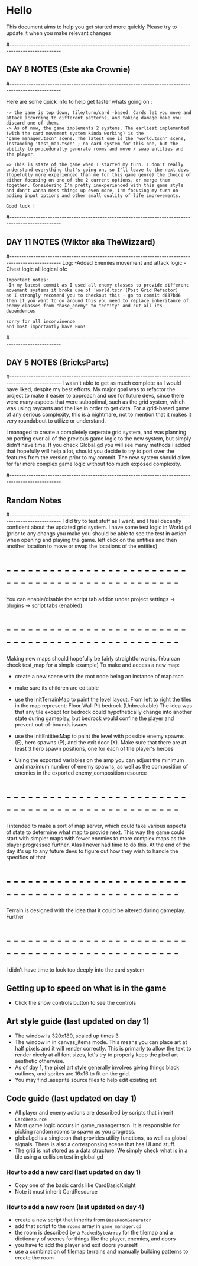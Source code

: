 # Hello

This document aims to help you get started more quickly
Please try to update it when you make relevant changes

#---------------------------------------------------------------------------------------------------
## DAY 8 NOTES (Este aka Crownie)
#---------------------------------------------------------------------------------------------------

Here are some quick info to help get faster whats going on :
	
	-> the game is top down, tile/turn/card -based. Cards let you move and attack according to different patterns, and taking damage make you discard one of them.
	-> As of now, the game implements 2 systems. The earliest implemented (with the card movement system kinda working) is the 'game_manager.tscn' scene. The latest one is the 'world.tscn' scene, instancing 'test_map.tscn' ; no card system for this one, but the ability to procedurally generate rooms and move / swap entities and the player.
	
	=> This is state of the game when I started my turn. I don't really understand everything that's going on, so I'll leave to the next devs (hopefully more experienced than me for this game genre) the choice of either focusing on one of the 2 current options, or merge them together. Considering I'm pretty inexperienced with this game style and don't wanna mess things up even more, I'm focusing my turn on adding input options and other small quality of life improvements. 
	
	Good luck !

#---------------------------------------------------------------------------------------------------
## DAY 11 NOTES (Wiktor aka TheWizzard)
#---------------------------------------------------------------------------------------------------
	Log: 
	-Added Enemies movement and attack logic
	-Chest logic 
	all logical ofc
	
	Important notes:
	-In my latest commit as I used all enemy classes to provide different movement systems it broke use of 'world.tscn'(Post Grid Refactor)
	as I strongly recomend you to checkout this - go to commit d637bd6
	then if you want to go around this you need to replace inheritance of enemy classes from "base_enemy" to "entity" and cut all its dependences

	sorry for all inconvinence 
	and most importantly have Fun!
#---------------------------------------------------------------------------------------------------
## DAY 5 NOTES (BricksParts)
#---------------------------------------------------------------------------------------------------
I wasn't able to get as much complete as I would have liked, despite my best efforts. My major goal was to refactor the project to make it easier to approach and use for future devs, since there were many aspects that were suboptimal, such as the grid system, which was using raycasts and the like in order to get data.
For a grid-based game of any serious complexity, this is a nightmare, not to mention that it makes it
very roundabout to utilize or understand.

I managed to create a completely seperate grid system, and was planning on porting over all of the previous game logic to the new system, but simply didn't have time. If you check Global.gd you will see many methods I added that hopefully will help a lot, should you decide to try to port over the features from the version prior to my commit. The new system should allow for far more complex game logic without too much exposed complexity.

#---------------------------------------------------------------------------------------------------
## Random Notes
#---------------------------------------------------------------------------------------------------
I did try to test stuff as I went, and I feel decently confident about the updated grid system.
I have some test logic in World.gd (prior to any changs you make you should be able to see the test
in action when opening and playing the game. left click on the entities and then another location to
move or swap the locations of the entities)

# - - - - - - - - - - - - - - - - - - - - - - - - - - - - - - - - - - - - - - - - - - - - - - - - - 
You can enable/disable the script tab addon under project settings -> plugins -> script tabs (enabled)

# - - - - - - - - - - - - - - - - - - - - - - - - - - - - - - - - - - - - - - - - - - - - - - - - - 
Making new maps should hopefully be fairly straightforwards. (You can check test_map for a simple example)
To make and access a new map:

- create a new scene with the root node being an instance of map.tscn

- make sure its children are editable

- use the InitTerrainMap to paint the level layout. From left to right the tiles in the map represent:
		Floor
		Wall
		Pit
		bedrock (Unbreakable)
The idea was that any tile except for bedrock could hypothetically change into another state
during gameplay, but bedrock would confine the player and prevent out-of-bounds issues

- use the InitEntitiesMap to paint the level with possible enemy spawns (E), hero spawns (P),
and the exit door (X). Make sure that there are at least 3 hero spawn positions, one for each of the player's heroes

- Using the exported variables on the amp you can adjust the minimum and maximum number of enemy spawns,
as well as the composition of enemies in the exported enemy_composition resource

# - - - - - - - - - - - - - - - - - - - - - - - - - - - - - - - - - - - - - - - - - - - - - - - - - 
I intended to make a sort of map server, which could take various aspects of state to determine what
map to provide next. This way the game could start with simpler maps with fewer enemies to more complex
maps as the player progressed further. Alas I never had time to do this. At the end of the day it's
up to any future devs to figure out how they wish to handle the specifics of that

# - - - - - - - - - - - - - - - - - - - - - - - - - - - - - - - - - - - - - - - - - - - - - - - - - 
Terrain is designed with the idea that it could be altered during gameplay. Further

# - - - - - - - - - - - - - - - - - - - - - - - - - - - - - - - - - - - - - - - - - - - - - - - - - 
I didn't have time to look too deeply into the card system




## Getting up to speed on what is in the game
- Click the show controls button to see the controls


## Art style guide (last updated on day 1)
- The window is 320x180, scaled up times 3
- The window in in canvas_items mode. This means you can place art at half pixels and it will render correctly. This is primarly to allow the text to render nicely at all font sizes, let's try to properly keep the pixel art aesthetic otherwise.
- As of day 1, the pixel art style generally involves giving things black outlines, and sprites are 16x16 to fit on the grid.
- You may find .aseprite source files to help edit existing art


## Code guide (last updated on day 1)
- All player and enemy actions are described by scripts that inherit `CardResource`
- Most game logic occurs in game_manager.tscn. It is responsible for picking random rooms to spawn as you progress.
- global.gd is a singleton that provides utility functions, as well as global signals. There is also a corresponsing scene that has UI and stuff.
- The grid is not stored as a data structure. We simply check what is in a tile using a collision test in global.gd

### How to add a new card (last updated on day 1)
- Copy one of the basic cards like CardBasicKnight
- Note it must inherit CardResource

### How to add a new room (last updated on day 4)
- create a new script that inherits from `BaseRoomGenerator`
- add that script to the `rooms` array in `game_manager.gd`
- the room is described by a `PackedByteArray` for the tilemap and a dictionary of scenes for things like the player, enemies, and doors
- you have to add the player and exit doors yourself!
- use a combination of tilemap terrains and manually building patterns to create the room

